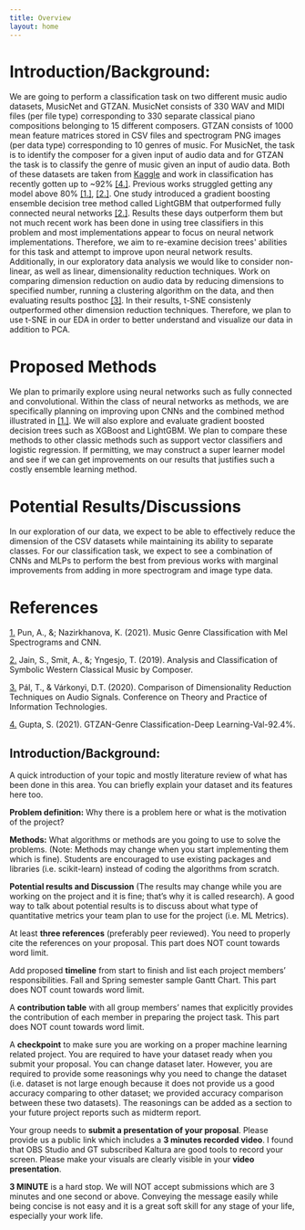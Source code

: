 ```yaml
---
title: Overview
layout: home
---
```

# Introduction/Background:
We are going to perform a classification task on two different music audio datasets, MusicNet and GTZAN. MusicNet consists of 330 WAV and MIDI files (per file type) corresponding to 330 separate classical piano compositions belonging to 15 different composers. GTZAN consists of 1000 mean feature matrices stored in CSV files and spectrogram PNG images (per data type) corresponding to 10 genres of music. For MusicNet, the task is to identify the composer for a given input of audio data and for GTZAN the task is to classify the genre of music given an input of audio data. Both of these datasets are taken from [Kaggle](https://www.kaggle.com) and work in classification has recently gotten up to ~92% [[4.]](#references). Previous works struggled getting any model above 80% [[1.]](#references), [[2.]](#references). One study introduced a gradient boosting ensemble decision tree method called LightGBM that outperformed fully connected neural networks [[2.]](#references). Results these days outperform them but not much recent work has been done in using tree classifiers in this problem and most implementations appear to focus on neural network implementations. Therefore, we aim to re-examine decision trees' abilities for this task and attempt to improve upon neural network results. Additionally, in our exploratory data analysis we would like to consider non-linear, as well as linear, dimensionality reduction techniques. Work on comparing dimension reduction on audio data by reducing dimensions to specified number, running a clustering algorithm on the data, and then evaluating results posthoc [[3]](#references). In their results, t-SNE consistenly outperformed other dimension reduction techniques. Therefore, we plan to use t-SNE in our EDA in order to better understand and visualize our data in addition to PCA.

# Proposed Methods
We plan to primarily explore using neural networks such as fully connected and convolutional. Within the class of neural networks as methods, we are specifically planning on improving upon CNNs and the combined method illustrated in [[1.]](#references). We will also explore and evaluate gradient boosted decision trees such as XGBoost and LightGBM. We plan to compare these methods to other classic methods such as support vector classifiers and logistic regression. If permitting, we may construct a super learner model and see if we can get improvements on our results that justifies such a costly ensemble learning method.

# Potential Results/Discussions
In our exploration of our data, we expect to be able to effectively reduce the dimension of the CSV datasets while maintaining its ability to separate classes. For our classification task, we expect to see a combination of CNNs and MLPs to perform the best from previous works with marginal improvements from adding in more spectrogram and image type data.

# References
[1.](https://cs229.stanford.edu/proj2021spr/report2/81973885.pdf) Pun, A., &; Nazirkhanova, K. (2021). Music Genre Classification with Mel Spectrograms and CNN.

[2.](https://cs229.stanford.edu/proj2019aut/data/assignment_308832_raw/26583519.pdf) Jain, S., Smit, A., &; Yngesjo, T. (2019). Analysis and Classification of Symbolic Western Classical Music by Composer.

[3.](https://ceur-ws.org/Vol-2718/paper04.pdf) Pál, T., & Várkonyi, D.T. (2020). Comparison of Dimensionality Reduction Techniques on Audio Signals. Conference on Theory and Practice of Information Technologies.

[4.](https://www.kaggle.com/code/imsparsh/gtzan-genre-classification-deep-learning-val-92-4) Gupta, S. (2021). GTZAN-Genre Classification-Deep Learning-Val-92.4%.

## Introduction/Background: 
A quick introduction of your topic and mostly literature review of what has been done in this area. You can briefly explain your dataset and its features here too.

**Problem definition:** Why there is a problem here or what is the motivation of the project?

**Methods:** What algorithms or methods are you going to use to solve the problems. (Note: Methods may change when you start implementing them which is fine). Students are encouraged to use existing packages and libraries (i.e. scikit-learn) instead of coding the algorithms from scratch.

**Potential results and Discussion** (The results may change while you are working on the project and it is fine; that’s why it is called research). A good way to talk about potential results is to discuss about what type of quantitative metrics your team plan to use for the project (i.e. ML Metrics).

At least **three references** (preferably peer reviewed). You need to properly cite the references on your proposal. This part does NOT count towards word limit.

Add proposed **timeline** from start to finish and list each project members’ responsibilities. Fall and Spring semester sample Gantt Chart. This part does NOT count towards word limit.

A **contribution table** with all group members’ names that explicitly provides the contribution of each member in preparing the project task. This part does NOT count towards word limit.

A **checkpoint** to make sure you are working on a proper machine learning related project. You are required to have your dataset ready when you submit your proposal. You can change dataset later. However, you are required to provide some reasonings why you need to change the dataset (i.e. dataset is not large enough because it does not provide us a good accuracy comparing to other dataset; we provided accuracy comparison between these two datasets). The reasonings can be added as a section to your future project reports such as midterm report.

Your group needs to **submit a presentation of your proposal**. Please provide us a public link which includes a **3 minutes recorded video**. I found that OBS Studio and GT subscribed Kaltura are good tools to record your screen. Please make your visuals are clearly visible in your **video presentation**.

**3 MINUTE** is a hard stop. We will NOT accept submissions which are 3 minutes and one second or above. Conveying the message easily while being concise is not easy and it is a great soft skill for any stage of your life, especially your work life.
